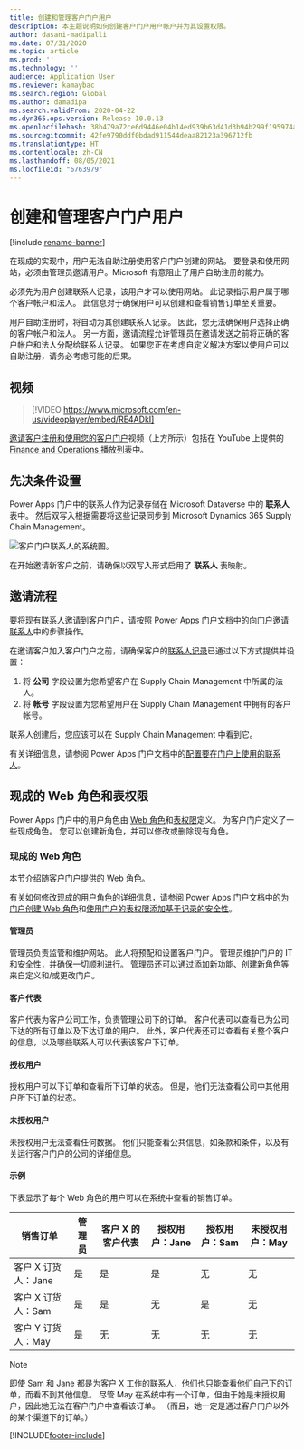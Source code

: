 ```yaml
---
title: 创建和管理客户门户用户
description: 本主题说明如何创建客户门户用户帐户并为其设置权限。
author: dasani-madipalli
ms.date: 07/31/2020
ms.topic: article
ms.prod: ''
ms.technology: ''
audience: Application User
ms.reviewer: kamaybac
ms.search.region: Global
ms.author: damadipa
ms.search.validFrom: 2020-04-22
ms.dyn365.ops.version: Release 10.0.13
ms.openlocfilehash: 38b479a72ce6d9446e04b14ed939b63d41d3b94b299f195974a84ca7c8ad0d65
ms.sourcegitcommit: 42fe9790ddf0bdad911544deaa82123a396712fb
ms.translationtype: HT
ms.contentlocale: zh-CN
ms.lasthandoff: 08/05/2021
ms.locfileid: "6763979"
---
```

# <a name="create-and-manage-customer-portal-users"></a>创建和管理客户门户用户

[!include [rename-banner](~/includes/cc-data-platform-banner.md)]

在现成的实现中，用户无法自助注册使用客户门户创建的网站。 要登录和使用网站，必须由管理员邀请用户。Microsoft 有意阻止了用户自助注册的能力。

必须先为用户创建联系人记录，该用户才可以使用网站。 此记录指示用户属于哪个客户帐户和法人。 此信息对于确保用户可以创建和查看销售订单至关重要。

用户自助注册时，将自动为其创建联系人记录。 因此，您无法确保用户选择正确的客户帐户和法人。 另一方面，邀请流程允许管理员在邀请发送之前将正确的客户帐户和法人分配给联系人记录。 如果您正在考虑自定义解决方案以使用户可以自助注册，请务必考虑可能的后果。

## <a name="video"></a>视频
> [!VIDEO https://www.microsoft.com/en-us/videoplayer/embed/RE4ADkI]

[邀请客户注册和使用您的客户门户](https://youtu.be/drGUYHX9QIQ)视频（上方所示）包括在 YouTube 上提供的 [Finance and Operations 播放列表](https://www.youtube.com/playlist?list=PLcakwueIHoT_SYfIaPGoOhloFoCXiUSyW)中。

## <a name="prerequisite-setup"></a>先决条件设置

Power Apps 门户中的联系人作为记录存储在 Microsoft Dataverse 中的 **联系人** 表中。 然后双写入根据需要将这些记录同步到 Microsoft Dynamics 365 Supply Chain Management。

![客户门户联系人的系统图。](media/customer-portal-contacts.png "客户门户联系人的系统图")

在开始邀请新客户之前，请确保以双写入形式启用了 **联系人** 表映射。

## <a name="the-invitation-process"></a>邀请流程

要将现有联系人邀请到客户门户，请按照 Power Apps 门户文档中的[向门户邀请联系人](/powerapps/maker/portals/configure/invite-contacts)中的步骤操作。

在邀请客户加入客户门户之前，请确保客户的[联系人记录](/powerapps/maker/portals/configure/configure-contacts)已通过以下方式提供并设置：

1. 将 **公司** 字段设置为您希望客户在 Supply Chain Management 中所属的法人。
2. 将 **帐号** 字段设置为您希望用户在 Supply Chain Management 中拥有的客户帐号。

联系人创建后，您应该可以在 Supply Chain Management 中看到它。

有关详细信息，请参阅 Power Apps 门户文档中的[配置要在门户上使用的联系人](/powerapps/maker/portals/configure/configure-contacts)。

## <a name="out-of-box-web-roles-and-table-permissions"></a>现成的 Web 角色和表权限

Power Apps 门户中的用户角色由 [Web 角色](/powerapps/maker/portals/configure/create-web-roles)和[表权限](/powerapps/maker/portals/configure/assign-entity-permissions)定义。 为客户门户定义了一些现成角色。 您可以创建新角色，并可以修改或删除现有角色。

### <a name="out-of-box-web-roles"></a>现成的 Web 角色

本节介绍随客户门户提供的 Web 角色。

有关如何修改现成的用户角色的详细信息，请参阅 Power Apps 门户文档中的[为门户创建 Web 角色](/powerapps/maker/portals/configure/create-web-roles)和[使用门户的表权限添加基于记录的安全性](/powerapps/maker/portals/configure/assign-entity-permissions)。

#### <a name="administrator"></a>管理员

管理员负责监管和维护网站。 此人将预配和设置客户门户。 管理员维护门户的 IT 和安全性，并确保一切顺利进行。 管理员还可以通过添加新功能、创建新角色等来自定义和/或更改门户。

#### <a name="customer-representative"></a>客户代表

客户代表为客户公司工作，负责管理公司下的订单。 客户代表可以查看已为公司下达的所有订单以及下达订单的用户。 此外，客户代表还可以查看有关整个客户的信息，以及哪些联系人可以代表该客户下订单。

#### <a name="authorized-users"></a>授权用户

授权用户可以下订单和查看所下订单的状态。 但是，他们无法查看公司中其他用户所下订单的状态。

#### <a name="unauthorized-users"></a>未授权用户

未授权用户无法查看任何数据。 他们只能查看公共信息，如条款和条件，以及有关运行客户门户的公司的详细信息。

#### <a name="example"></a>示例

下表显示了每个 Web 角色的用户可以在系统中查看的销售订单。

| 销售订单 | 管理员 | 客户&nbsp;X 的客户代表 | 授权用户：Jane | 授权用户：Sam | 未授权用户：May |
|---|---|---|---|---|---|
| 客户&nbsp;X 订货人：Jane&nbsp; | 是 | 是 | 是 | 无 | 无 |
| 客户&nbsp;X 订货人：Sam&nbsp; | 是 | 是 | 无 | 是 | 无 |
| 客户&nbsp;Y 订货人：May&nbsp; | 是 | 无 | 无 | 无 | 无 |

> [!NOTE]
> 即使 Sam 和 Jane 都是为客户 X 工作的联系人，他们也只能查看他们自己下的订单，而看不到其他信息。 尽管 May 在系统中有一个订单，但由于她是未授权用户，因此她无法在客户门户中查看该订单。 （而且，她一定是通过客户门户以外的某个渠道下的订单。）


[!INCLUDE[footer-include](../../includes/footer-banner.md)]